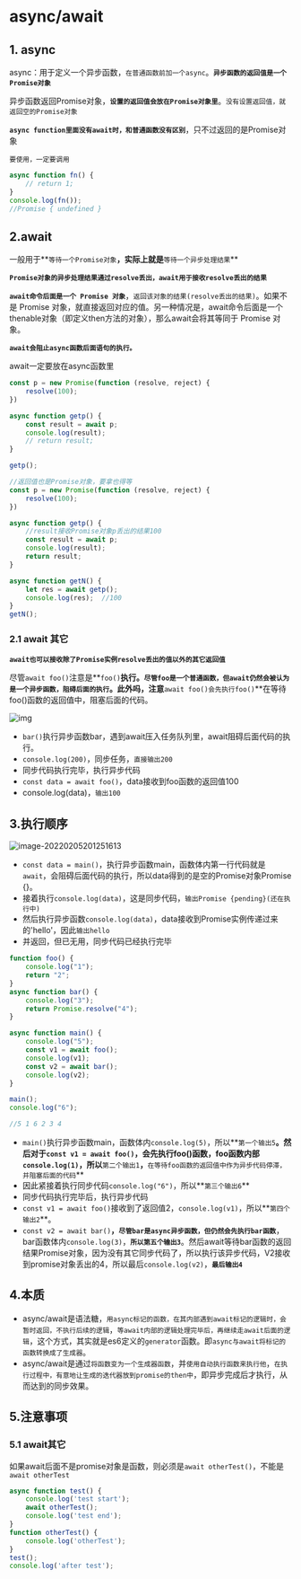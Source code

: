 # async/await

## 1. async

async：用于定义一个异步函数，`在普通函数前加一个async`。**`异步函数的返回值是一个Promise对象`**

异步函数返回Promise对象，**`设置的返回值会放在Promise对象里`**。`没有设置返回值，就返回空的Promise对象`

**`async function里面没有await时，和普通函数没有区别`**，只不过返回的是Promise对象

`要使用，一定要调用`

``` javascript
async function fn() {
    // return 1;
}
console.log(fn());
//Promise { undefined }
```

## 2.**await**

一般用于**`等待一个Promise对象`**，实际上就是**`等待一个异步处理结果`**

**`Promise对象的异步处理结果通过resolve丢出，await用于接收resolve丢出的结果`**

**`await命令后面是一个 Promise 对象`**，`返回该对象的结果(resolve丢出的结果)`。如果不是 Promise 对象，就直接返回对应的值。另一种情况是，await命令后面是一个thenable对象（即定义then方法的对象），那么await会将其等同于 Promise 对象。

**`await会阻止async函数后面语句的执行。`**

await一定要放在async函数里

``` javascript
const p = new Promise(function (resolve, reject) {
    resolve(100);
})

async function getp() {
    const result = await p;
    console.log(result);
    // return result;
}

getp();

//返回值也是Promise对象，要拿也得等
const p = new Promise(function (resolve, reject) {
    resolve(100);
})

async function getp() {
    //result接收Promise对象p丢出的结果100
    const result = await p;
    console.log(result);
    return result;
}

async function getN() {
    let res = await getp();
    console.log(res);  //100
}
getN();
```

### 2.1 await 其它

**`await也可以接收除了Promise实例resolve丢出的值以外的其它返回值`**

尽管`await foo()`注意是**`foo()`**执行。`尽管foo是一个普通函数，但await仍然会被认为是一个异步函数，阻碍后面的执行`。此外吗，注意**`await foo()会先执行foo()`**在等待foo()函数的返回值中，阻塞后面的代码。

![img](https://api2.mubu.com/v3/document_image/26c476de-d862-4849-bfe4-33cc567d89b7-10071129.jpg)

- `bar()`执行异步函数bar，遇到await压入任务队列里，await阻碍后面代码的执行。
- `console.log(200)`，同步任务，`直接输出200`
- 同步代码执行完毕，执行异步代码
- `const data = await foo()`，data接收到foo函数的返回值100
- console.log(data)，`输出100`

## 3.执行顺序

![image-20220205201251613](C:\Users\zayn\AppData\Roaming\Typora\typora-user-images\image-20220205201251613.png)

- `const data = main()`，执行异步函数main，函数体内第一行代码就是`await`，会阻碍后面代码的执行，所以data得到的是空的Promise对象Promise {}。
- 接着执行`console.log(data)`，这是同步代码，`输出Promise {pending}(还在执行中)`
- 然后执行异步函数`console.log(data)`，data接收到Promise实例传递过来的'hello'，因此`输出hello`
- 并返回，但已无用，同步代码已经执行完毕



``` javascript
function foo() {
    console.log("1");
    return "2";
}
async function bar() {
    console.log("3");
    return Promise.resolve("4");
}

async function main() {
    console.log("5");
    const v1 = await foo();
    console.log(v1);
    const v2 = await bar();
    console.log(v2);
}

main();
console.log("6");

//5 1 6 2 3 4
```

- `main()`执行异步函数main，函数体内`console.log(5)`，所以**`第一个输出5`**。然后对于`const v1 = await foo()`，会先执行foo()函数，foo函数内部`console.log(1)`，所以**`第二个输出1`**，**`在等待foo函数的返回值中作为异步代码停滞，并阻塞后面的代码`**
- 因此紧接着执行同步代码`console.log("6")`，所以**`第三个输出6`**
- 同步代码执行完毕后，执行异步代码
- `const v1 = await foo()`接收到了返回值2，`console.log(v1)`，所以**`第四个输出2`**。
- `const v2 = await bar()`**，`尽管bar是async异步函数，但仍然会先执行bar函数`**，bar函数体内`console.log(3)`，**`所以第五个输出3`**。然后await等待bar函数的返回结果Promise对象，因为没有其它同步代码了，所以执行该异步代码，V2接收到promise对象丢出的4，所以最后`console.log(v2)`，**`最后输出4`**

 

## 4.本质

- async/await是语法糖，`用async标记的函数，在其内部遇到await标记的逻辑时，会暂时返回，不执行后续的逻辑`，`等await内部的逻辑处理完毕后，再继续走await后面的逻辑`，这个方式，其实就是es6定义的`generator`函数。即`async与await将标记的函数转换成了生成器`。
- async/await是通过`将函数变为一个生成器函数`，并`使用自动执行函数来执行他`，`在执行过程中，有意地让生成的迭代器放到promise的then中`，即异步完成后才执行，从而达到的同步效果。

### 

## 5.注意事项

### 5.1 await其它

如果await后面不是promise对象是函数，则必须是`await otherTest()`，不能是`await otherTest`

``` javascript
async function test() {
    console.log('test start');
    await otherTest();
    console.log('test end');
}
function otherTest() {
    console.log('otherTest');
}
test();
console.log('after test');
```

